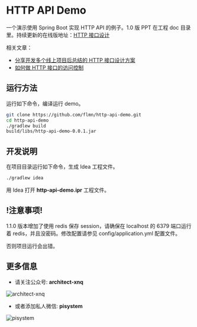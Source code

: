 # HTTP API Demo

一个演示使用 Spring Boot 实现 HTTP API 的例子。1.0 版 PPT 在工程 doc 目录里。持续更新的在线版地址：[HTTP 接口设计](https://www.jitao.tech/http-api-book/)

相关文章：

- [分享开发多个线上项目后总结的 HTTP 接口设计方案](https://www.jitao.tech/blog/2020/01/java-http-api/)
- [如何做 HTTP 接口的访问控制](https://www.jitao.tech/blog/2020/03/java-http-api-auth/)

## 运行方法

运行如下命令，编译运行 demo。

```bash
git clone https://github.com/flmn/http-api-demo.git
cd http-api-demo
./gradlew build
build/libs/http-api-demo-0.0.1.jar
```

## 开发说明

在项目目录运行如下命令，生成 Idea 工程文件。

```bash
./gradlew idea
```

用 Idea 打开 **http-api-demo.ipr** 工程文件。

## !注意事项!

1.1.0 版本增加了使用 redis 保存 session，请确保在 localhost 的 6379 端口运行着 redis，并且没密码。修改配置请参见 config/application.yml 配置文件。

否则项目运行会出错。

## 更多信息

- 请关注公众号: **architect-xnq**

![architect-xnq](https://github.com/flmn/http-api-demo/raw/master/doc/img/mp-qr-code.jpg)

- 或者添加私人微信: **pisystem**

![pisystem](https://github.com/flmn/http-api-demo/raw/master/doc/img/pisystem-qr-code.jpg)
